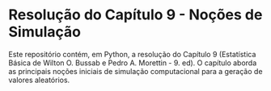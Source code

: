 # Resolução do Capítulo 9 - Noções de Simulação

Este repositório contém, em Python, a resolução do Capítulo 9 (Estatística Básica de Wilton O. Bussab e Pedro A. Morettin - 9. ed). O capítulo aborda as principais noções iniciais de simulação computacional para a geração de valores aleatórios.
 
